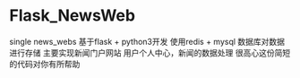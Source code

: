 # Flask_NewsWeb
single news_webs
基于flask + python3开发
使用redis + mysql 数据库对数据进行存储
主要实现新闻门户网站 用户个人中心，新闻的数据处理
很高心这份简短的代码对你有所帮助
